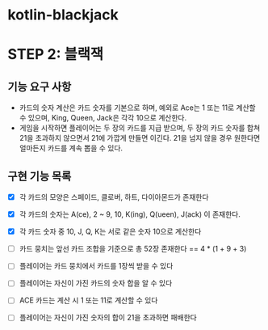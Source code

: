 # kotlin-blackjack

# STEP 2: 블랙잭

## 기능 요구 사항

- 카드의 숫자 계산은 카드 숫자를 기본으로 하며, 예외로 Ace는 1 또는 11로 계산할 수 있으며, King, Queen, Jack은 각각 10으로 계산한다. 
- 게임을 시작하면 플레이어는 두 장의 카드를 지급 받으며, 두 장의 카드 숫자를 합쳐 21을 초과하지 않으면서 21에 가깝게 만들면 이긴다. 21을 넘지 않을 경우 원한다면 얼마든지 카드를 계속 뽑을 수 있다.

## 구현 기능 목록

- [x] 각 카드의 모양은 스페이드, 클로버, 하트, 다이아몬드가 존재한다
- [x] 각 카드의 숫자는 A(ce), 2 ~ 9,  10, K(ing), Q(ueen), J(ack) 이 존재한다.
- [x] 각 카드 숫자 중 10, J, Q, K는 서로 같은 숫자 10으로 계산한다
- [ ] 카드 뭉치는 앞선 카드 조합을 기준으로 총 52장 존재한다 == 4 * (1 + 9 + 3)
- [ ] 플레이어는 카드 뭉치에서 카드를 1장씩 받을 수 있다
- [ ] 플레이어는 자신이 가진 카드의 숫자 합을 알 수 있다
- [ ] ACE 카드는 계산 시 1 또는 11로 계산할 수 있다
- [ ] 플레이어는 자신이 가진 숫자의 합이 21을 초과하면 패배한다
 
